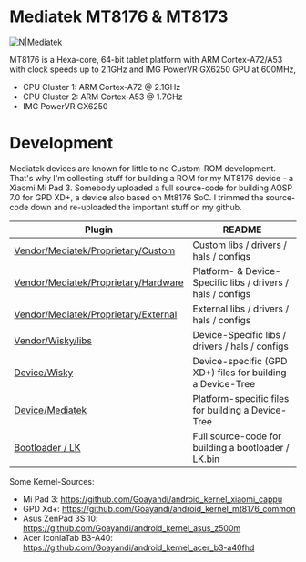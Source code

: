 # Mediatek MT8176 & MT8173

[![N|Mediatek](https://cdn-www.mediatek.com/icons/mtklogo.svg)](https://www.mediatek.com/products/tablets/mt8176)

MT8176 is a Hexa-core, 64-bit tablet platform with ARM Cortex-A72/A53 with clock speeds up to 2.1GHz and IMG PowerVR GX6250 GPU at 600MHz,

  - CPU Cluster 1: ARM Cortex-A72 @ 2.1GHz
  - CPU Cluster 2: ARM Cortex-A53 @ 1.7GHz
  - IMG PowerVR GX6250



# Development

Mediatek devices are known for little to no Custom-ROM development. That's why I'm collecting stuff for building a ROM for my MT8176 device - a Xiaomi Mi Pad 3. Somebody uploaded a full source-code for building AOSP 7.0 for GPD XD+, a device also based on Mt8176 SoC. I trimmed the source-code down and re-uploaded the important stuff on my github.

| Plugin | README |
| ------ | ------ |
| [Vendor/Mediatek/Proprietary/Custom][PlDb] | Custom libs / drivers / hals / configs |
| [Vendor/Mediatek/Proprietary/Hardware][PlGh] | Platform- & Device-Specific libs / drivers / hals / configs |
| [Vendor/Mediatek/Proprietary/External][PlDc] | External libs / drivers / hals / configs |
| [Vendor/Wisky/libs][PlGd] | Device-Specific libs / drivers / hals / configs |
| [Device/Wisky][PlOd] | Device-specific (GPD XD+) files for building a Device-Tree |
| [Device/Mediatek][PlMe] | Platform-specific files for building a Device-Tree |
| [Bootloader / LK][PlGa] | Full source-code for building a bootloader / LK.bin|


Some Kernel-Sources:
  - Mi Pad 3: https://github.com/Goayandi/android_kernel_xiaomi_cappu
  - GPD Xd+: https://github.com/Goayandi/android_kernel_mt8176_common
  - Asus ZenPad 3S 10: https://github.com/Goayandi/android_kernel_asus_z500m
  - Acer IconiaTab B3-A40: https://github.com/Goayandi/android_kernel_acer_b3-a40fhd

   
   [PlDc]: <https://github.com/Goayandi/vendor_mediatek_proprietary_external-mt8173>
   [PlDb]: <https://github.com/Goayandi/vendor_mediatek_proprietary_custom-mt8173>
   [PlGh]: <https://github.com/Goayandi/vendor_mediatek_proprietary_hardware-mt8173>
   [PlGd]: <https://github.com/Goayandi/vendor_wisky_libs-mt8173>
   [PlOd]: <https://github.com/Goayandi/device_wisky-mt8173>
   [PlMe]: <https://github.com/Goayandi/device_mediatek-mt8173>
   [PlGa]: <https://github.com/Goayandi/vendor_mediatek_proprietary_bootable-mt8173>
